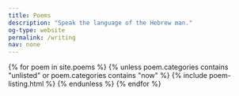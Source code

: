 ```yaml
---
title: Poems
description: "Speak the language of the Hebrew man."
og-type: website
permalink: /writing
nav: none
---
```


{% for poem in site.poems %}
{% unless poem.categories contains "unlisted" or poem.categories contains "now" %}
{% include poem-listing.html %}
{% endunless %}
{% endfor %}

 

